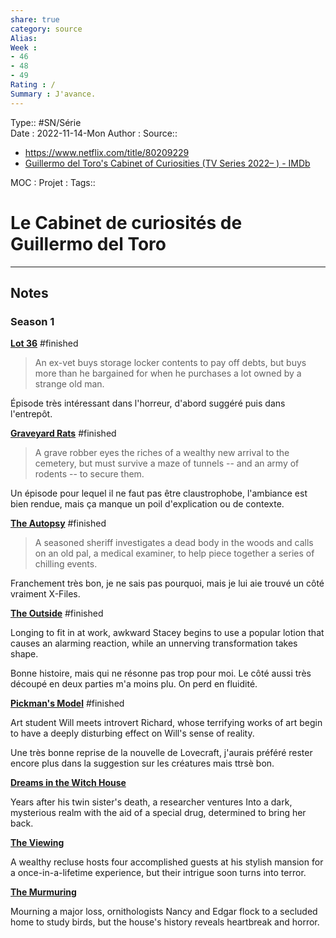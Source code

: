 ```yaml
---
share: true 
category: source
Alias:
Week : 
- 46
- 48
- 49
Rating : /
Summary : J'avance.
---
```

Type:: #SN/Série  
Date : 2022-11-14-Mon
Author :
Source:: 
- https://www.netflix.com/title/80209229
- [Guillermo del Toro's Cabinet of Curiosities (TV Series 2022– ) - IMDb](https://www.imdb.com/title/tt8415836/episodes?season=1&ref_=tt_eps_sn_1)

MOC :
Projet : 
Tags::

# Le Cabinet de curiosités de Guillermo del Toro


***

## Notes

### Season 1

**[Lot 36](https://www.imdb.com/title/tt15262246/?ref_=ttep_ep1 "Lot 36")** #finished 

>An ex-vet buys storage locker contents to pay off debts, but buys more than he bargained for 
 when he purchases a lot owned by a strange old man.

Épisode très intéressant dans l'horreur, d'abord suggéré puis  dans l'entrepôt. 

**[Graveyard Rats](https://www.imdb.com/title/tt15262276/?ref_=ttep_ep2 "Graveyard Rats")** #finished 

>A grave robber eyes the riches of a wealthy new arrival to the cemetery, but must survive a maze of tunnels -- and an army of rodents -- to secure them.

Un épisode pour  lequel il ne faut pas être claustrophobe, l'ambiance est bien rendue, mais ça manque un poil d'explication ou de contexte.

**[The Autopsy](https://www.imdb.com/title/tt14920160/?ref_=ttep_ep3 "The Autopsy")** #finished 

>A seasoned sheriff investigates a dead body in the woods and calls on an old pal, a medical examiner, to help piece together a series of chilling events.

Franchement très bon, je ne sais pas pourquoi, mais je lui aie trouvé un côté vraiment X-Files.

**[The Outside](https://www.imdb.com/title/tt15262284/?ref_=ttep_ep4 "The Outside")** #finished 

Longing to fit in at work, awkward Stacey begins to use a popular lotion that causes an alarming reaction, while an unnerving transformation takes shape.

Bonne histoire, mais qui ne résonne pas trop pour moi. Le côté aussi très découpé en deux parties m'a moins plu. On perd en fluidité.

**[Pickman's Model](https://www.imdb.com/title/tt15262250/?ref_=ttep_ep5 "Pickman's Model")** #finished 

Art student Will meets introvert Richard, whose terrifying works of art begin to have a deeply disturbing effect on Will's sense of reality.

Une très bonne reprise de la nouvelle de Lovecraft, j'aurais préféré rester encore plus dans la suggestion sur les créatures mais ttrsè bon.

**[Dreams in the Witch House](https://www.imdb.com/title/tt15262264/?ref_=ttep_ep6 "Dreams in the Witch House")**

Years after his twin sister's death, a researcher ventures Into a dark, mysterious realm with the aid of a special drug, determined to bring her back.

**[The Viewing](https://www.imdb.com/title/tt15262254/?ref_=ttep_ep7 "The Viewing")**

A wealthy recluse hosts four accomplished guests at his stylish mansion for a once-in-a-lifetime experience, but their intrigue soon turns into terror.

**[The Murmuring](https://www.imdb.com/title/tt14404632/?ref_=ttep_ep8 "The Murmuring")**

Mourning a major loss, ornithologists Nancy and Edgar flock to a secluded home to study birds, but the house's history reveals heartbreak and horror.
